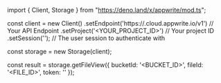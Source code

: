 import { Client, Storage } from "https://deno.land/x/appwrite/mod.ts";

const client = new Client()
    .setEndpoint('https://<REGION>.cloud.appwrite.io/v1') // Your API Endpoint
    .setProject('<YOUR_PROJECT_ID>') // Your project ID
    .setSession(''); // The user session to authenticate with

const storage = new Storage(client);

const result = storage.getFileView({
    bucketId: '<BUCKET_ID>',
    fileId: '<FILE_ID>',
    token: '<TOKEN>'
});
